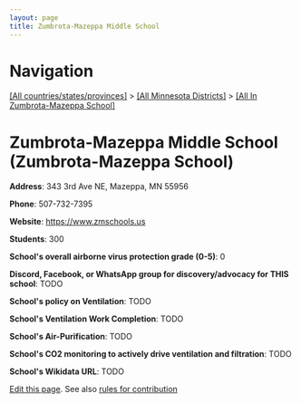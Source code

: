 ```yaml
---
layout: page
title: Zumbrota-Mazeppa Middle School
---
```

# Navigation

[[All countries/states/provinces]](../../..) > [[All Minnesota Districts]](../..) > [[All In Zumbrota-Mazeppa School]](..)

# Zumbrota-Mazeppa Middle School (Zumbrota-Mazeppa School)

**Address**: 343 3rd Ave NE, Mazeppa, MN 55956

**Phone**: 507-732-7395

**Website**: <https://www.zmschools.us>

**Students**: 300

**School's overall airborne virus protection grade (0-5)**: 0

**Discord, Facebook, or WhatsApp group for discovery/advocacy for THIS school**: TODO

**School's policy on Ventilation**: TODO

**School's Ventilation Work Completion**: TODO

**School's Air-Purification**: TODO

**School's CO2 monitoring to actively drive ventilation and filtration**: TODO

**School's Wikidata URL**: TODO


[Edit this page](https://github.com/ventilate-schools/MN/edit/main/./Zumbrota-Mazeppa_School/Zumbrota-Mazeppa_Middle_School.md). See also [rules for contribution](../../../contribution-rules/)